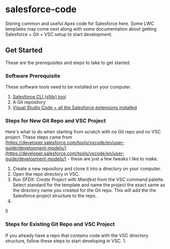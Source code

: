 # salesforce-code
Storing common and useful Apex code for Salesforce here. Some LWC templates may come next along with some documentation about getting Salesforce + Git + VSC setup to start development.

## Get Started
These are the prerequisites and steps to take to get started.

### Software Prerequisite
These software tools need to be installed on your computer.
1. [Salesforce CLI (sfdx) tool](https://developer.salesforce.com/tools/sfdxcli)
2. A Git repository
3. [Visual Studio Code + all the Salesforce extensions installed](https://developer.salesforce.com/tools/vscode/)

### Steps for New Git Repo and VSC Project
Here's what to do when starting from scratch with no Git repo and no VSC project. These steps came from [https://developer.salesforce.com/tools/vscode/en/user-guide/development-models/](https://developer.salesforce.com/tools/vscode/en/user-guide/development-models/) - these are just a few tweaks I like to make.
1. Create a new repository and clone it into a directory on your computer.
2. Open the repo directory in VSC.
3. Run *SFDX: Create Project with Manifest* from the VSC command palette. Select standard for the template and name the project the exact same as the directory name you created for the Git repo. This will add the the Salesforce project structure to the repo.
4.
5


### Steps for Existing Git Repo and VSC Project
If you already have a repo that contains code with the VSC directory structure, follow these steps to start developing in VSC.
1.
